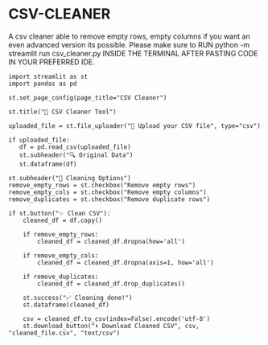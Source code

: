 # CSV-CLEANER
A csv cleaner able to remove empty rows, empty columns if you want an even advanced version its possible.
Please make sure to RUN   python -m streamlit run csv_cleaner.py  INSIDE THE TERMINAL AFTER PASTING CODE IN YOUR PREFERRED IDE.





    import streamlit as st
    import pandas as pd

    st.set_page_config(page_title="CSV Cleaner")

    st.title("🧹 CSV Cleaner Tool")

    uploaded_file = st.file_uploader("📂 Upload your CSV file", type="csv")

    if uploaded_file:
       df = pd.read_csv(uploaded_file)
       st.subheader("🔍 Original Data")
       st.dataframe(df)

    st.subheader("🧼 Cleaning Options")
    remove_empty_rows = st.checkbox("Remove empty rows")
    remove_empty_cols = st.checkbox("Remove empty columns")
    remove_duplicates = st.checkbox("Remove duplicate rows")

    if st.button("✨ Clean CSV"):
        cleaned_df = df.copy()

        if remove_empty_rows:
            cleaned_df = cleaned_df.dropna(how='all')

        if remove_empty_cols:
            cleaned_df = cleaned_df.dropna(axis=1, how='all')

        if remove_duplicates:
            cleaned_df = cleaned_df.drop_duplicates()

        st.success("✅ Cleaning done!")
        st.dataframe(cleaned_df)

        csv = cleaned_df.to_csv(index=False).encode('utf-8')
        st.download_button("⬇️ Download Cleaned CSV", csv, "cleaned_file.csv", "text/csv")
